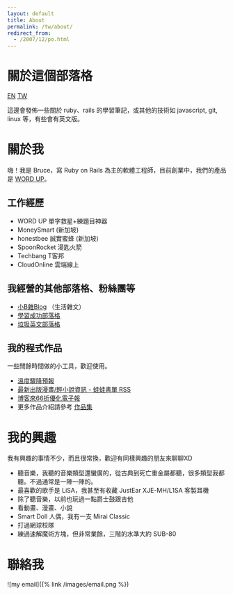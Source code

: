 ```yaml
---
layout: default
title: About
permalink: /tw/about/
redirect_from:
  - /2007/12/po.html
---
```


# 關於這個部落格

<a href="/en/about/" class="lang-btn">EN</a>
<a href="/tw/about" class="lang-btn lang-current">TW</a>

這邊會發佈一些關於 ruby、rails 的學習筆記，或其他的技術如 javascript, git, linux 等，有些會有英文版。

<a name="me"></a>
# 關於我

嗨！我是 Bruce，寫 Ruby on Rails 為主的軟體工程師，目前創業中，我們的產品是 [WORD UP](https://about.wordup.com.tw/)。

## 工作經歷

* WORD UP 單字救星+練題目神器
* MoneySmart (新加坡)
* honestbee 誠實蜜蜂 (新加坡)
* SpoonRocket 湯匙火箭
* Techbang T客邦
* CloudOnline 雲端線上

## 我經營的其他部落格、粉絲團等

* [小B雜Blog](http://blog.bruceli.net/) （生活雜文）
* [學習成功部落格](http://ascend.bruceli.net/)
* [垃圾英文部落格](http://english.bruceli.net/)

## 我的程式作品

一些閒餘時間做的小工具，歡迎使用。

* [溫度驟降預報](http://chill.bruceli.net/)
* [最新出版漫畫/輕小說資訊 - 蛙蛙書單 RSS](http://wawarss.bruceli.net/)
* [博客來66折優化電子報](http://books66.bruceli.net/)
* 更多作品介紹請參考 [作品集](/tw/works/)

# 我的興趣

我有興趣的事情不少，而且很常換，歡迎有同樣興趣的朋友來聊聊XD

* 聽音樂，我聽的音樂類型還蠻廣的，從古典到死亡重金屬都聽，很多類型我都聽。不過通常是一陣一陣的。
* 最喜歡的歌手是 LiSA，我甚至有收藏 JustEar XJE-MH/L1SA 客製耳機
* 除了聽音樂，以前也玩過一點爵士鼓跟吉他
* 看動畫、漫畫、小說
* Smart Doll 人偶，我有一支 Mirai Classic
* 打過網球校隊
* 練過速解魔術方塊，但非常業餘，三階的水準大約 SUB-80

# 聯絡我

![my email]({% link /images/email.png %})

